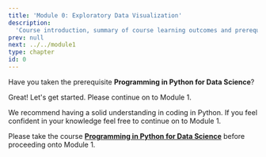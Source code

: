 ```yaml
---
title: 'Module 0: Exploratory Data Visualization'
description:
  'Course introduction, summary of course learning outcomes and prerequisite validation.' 
prev: null
next: ../../module1
type: chapter
id: 0
---
```


<exercise id="1" title="Data Visualization" type="slides,video">

<slides source="module0/module0_00" shot="0" start="0:002" end="3:40">
</slides>

</exercise>


<exercise id="2" title="Prerequisite Confirmation">

Have you taken the prerequisite **Programming in Python for Data Science**?


<choice>
<opt text="Yes I have and I am ready to take Exploratory Data Visualization." correct="true">

Great! Let's get started. Please continue on to Module 1.

</opt>

<opt text="I have not taken the prerequisite but I'm feeling confident that I know python well enough." correct="true">

We recommend having a solid understanding in coding in Python. If you feel confident in your knowledge feel free to continue on to Module 1. 

</opt>

<opt text="I have not and I have little Python coding background.">

Please take the course <a href="https://prog-learn.mds.ubc.ca/" target="_blank">**Programming in Python for Data Science**</a>  before proceeding onto Module 1.

</opt>
</choice>

</exercise>


